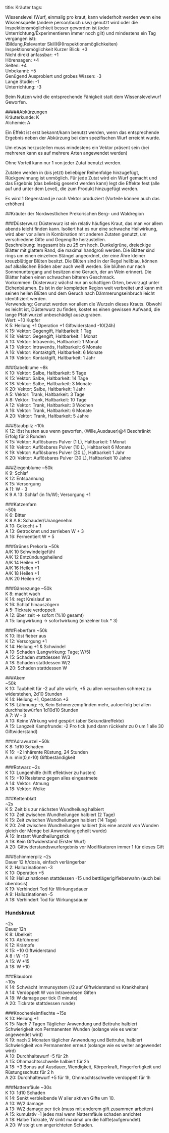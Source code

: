 title: Kräuter
tags: 

Wissenslevel 
(Wurf, einmalig pro kraut, kann wiederholt werden wenn eine Wissensquelle (andere person/buch usw) genutzt wird oder die Inspektionsmöglichkeit besser geworden ist (oder Unterrichtung/Experimentieren immer noch gilt) und mindestens ein Tag vergangen ist):  
(Bildung,Relevanter Skill)@(Inspektionsmöglichkeiten)  
Inspektionsmöglichkeit Kurzer Blick: +3  
Nicht direkt anfassbar: +1  
Hörensagen: +4  
Selten: +4  
Unbekannt: +5  
Genügend Ausprobiert und grobes Wissen: -3  
Lange Studie: -1  
Unterrichtung: -3  

Beim Nutzen wird die entsprechende Fähigkeit statt dem Wissenslevelwurf Geworfen.  
  
#####Abkürzungen  
Kräuterkunde: K  
Alchemie: A  
  
Ein Effekt ist erst bekannt/kann benutzt werden, wenn das entsprechende Ergebnis neben der Abkürzung bei dem spezifischen Wurf erreicht wurde.  
  
Um etwas herzustellen muss mindestens ein Vektor präsent sein (bei mehreren kann es auf mehrere Arten angewendet werden)  
   
Ohne Vorteil kann nur 1 von jeder Zutat benutzt werden.  

Zutaten werden in (bis jetzt) beliebiger Reihenfolge hinzugefügt, Rückgewinnung ist unmöglich. Für jede Zutat wird ein Wurf gemacht und das Ergebnis (das beliebig gesenkt werden kann) legt die Effekte fest (alle auf und unter dem Level), die zum Produkt hinzugefügt werden.  

Es wird 1 Gegenstand je nach Vektor produziert (Vorteile können auch das erhöhen)  


##Kräuter der Nordwestlichen Prekorischen Berg- und Waldregion

###Düsterwurz 
Düsterwurz ist ein relativ häufiges Kraut, das man vor allem abends leicht finden kann. Isoliert hat es nur eine schwache Heilwirkung, wird aber vor allem in Kombination mit anderen Zutaten genutzt, um verschiedene Gifte und Gegengifte herzustellen.  
Beschreibung: Insgesamt bis zu 25 cm hoch. Dunkelgrüne, dreieckige Blätter mit glattem Rand, die maximal handgroß werden. Die Blätter sind rings um einen einzelnen Stängel angeordnet, der eine Ähre kleiner kreuzblütiger Blüten besitzt. Die Blüten sind in der Regel hellblau, können auf alkalischen Böden aber auch weiß werden. Sie blühen nur nach Sonnenuntergang und besitzen eine Geruch, der an Wein erinnert. Die Blätter haben einen schwachen bitteren Geschmack.  
Vorkommen: Düsterwurz wächst nur an schattigen Orten, bevorzugt unter Eichenbäumen. Es ist in der kompletten Region weit verbreitet und kann mit seinen hellen Blüten und dem Geruch nach Dämmerungseinbruch leicht identifiziert werden.   
Verwendung: Genutzt werden vor allem die Wurzeln dieses Krauts. Obwohl es leicht ist, Düsterwurz zu finden, kostet es einen gewissen Aufwand, die lange Pfahlwurzel unbeschädigt auszugraben.   
Wert: ~10 Kupfer  
K 5: Heilung +1 Operation +1 Giftwiderstand -10(24h)  
K 15: Vektor: Gegengift, Haltbarkeit: 1 Tag  
K 18: Vektor: Gegengift, Haltbarkeit: 1 Monat  
A 10: Vektor: Intravenös, Haltbarkeit: 1 Monat   
A 13: Vektor: Intravenös, Haltbarkeit: 6 Monate   
A 16: Vektor: Kontaktgift, Haltbarkeit: 6 Monate   
A 19: Vektor: Kontaktgift, Haltbarkeit: 1 Jahr  
  
###Gabelblume
~8k  
K 10: Vektor: Salbe, Haltbarkeit: 5 Tage    
K 15: Vektor: Salbe, Haltbarkeit: 14 Tage  
K 18: Vektor: Salbe, Haltbarkeit: 3 Monate  
K 20: Vektor: Salbe, Haltbarkeit: 1 Jahr  
A 5: Vektor: Trank, Haltbarkeit: 3 Tage  
A 8: Vektor: Trank, Haltbarkeit: 10 Tage  
A 12: Vektor: Trank, Haltbarkeit: 3 Wochen  
A 16: Vektor: Trank, Haltbarkeit: 6 Monate  
A 20: Vektor: Trank, Haltbarkeit: 5 Jahre  

###Staubpilz 
~10k  
K 12: löst husten aus wenn geworfen, (Wille,Ausdauer)@4 Beschränkt Erfolg für 3 Runden  
K 15: Vektor: Auflösbares Pulver (1 L), Haltbarkeit: 1 Monat  
K 18: Vektor: Auflösbares Pulver (10 L), Haltbarkeit 6 Monate  
K 19: Vektor: Auflösbares Pulver (20 L), Haltbarkeit 1 Jahr  
K 20: Vektor: Auflösbares Pulver (30 L),
Haltbarkeit 10 Jahre  

###Ziegenblume
~50k  
K 9: Schlaf  
K 12: Entspannung  
K 15: Versorgung  
A 11: W - 3  
K 9 A 13: Schlaf (in 1h/W); Versorgung +1  
  
###Katzenfarn  
~50k  
K 6: Bitter  
K 8 A 8: Schauder/Unangenehm  
A 10: Gekocht + 1  
A 13: Getrocknet und zerrieben W + 3   
A 16: Fermentiert W + 5   

###Grünes Prekorla 
~50k  
A/K 10 Schwindelgefühl  
A/K 12 Entzündungsheilend  
A/K 14 Heilen +1  
A/K 16 Heilen +1  
A/K 18 Heilen +1  
A/K 20 Heilen +2  
  
###Gänsezunge
~50k  
K 8: macht wach  
K 14: regt Kreislauf an  
K 16: Schlaf hinauszögern   
A 5: Tickrate verdoppelt  
A 12: über zeit -> sofort (%10 gesamt)  
A 15: langwirkung -> sofortwirkung (einzelner tick &ast; 3)  

###Fieberfarn
~50k  
K 10: löst fieber aus  
K 12: Versorgung +1  
K 14: Heilung +1 & Schwindel  
A 10: Schaden (Langwirkung: Tage; W/5)  
A 15: Schaden stattdessen W/3  
A 18: Schaden stattdessen W/2  
A 20: Schaden stattdessen W  
  
###Akem  
~50k  
K 10: Taubheit für -2 auf alle würfe, +5 zu allen versuchen schmerz zu widerstehen, 2d10 Stunden  
K 14: Heilung +1, Operation +3  
K 18: Lähmung: -5, Kein Schmerzempfinden mehr,  autoerfolg bei allen durchhaltewürfen 1d10d10 Stunden  
A 7: W - 3  
A 10: Keine Wirkung wird gespürt (aber Sekundäreffekte)  
A 15: Langzeit Kampfrunde: -2 Pro tick (und dann rückkehr zu 0 um 1 alle 30 Giftwiderstand)  

###Adrawurzel
~50k  
K 8: 1d10 Schaden  
K 16: +2 Inhärente Rüstung, 24 Stunden  
A n: min(0,n-10) Giftbeständigkeit  
  
###Rotwarz
~2s  
K 10: Lungenhilfe (hilft effektiver zu husten)  
K 15: +10 Resistenz gegen alles eingeatmete  
A 14: Vektor: Atmung  
A 18: Vektor: Wolke  
  
###Kettenblatt  
~2s  
K 5: Zeit bis zur nächsten Wundheilung halbiert  
K 10: Zeit zwischen Wundheilungen halbiert (2 Tage)  
K 15: Zeit zwischen Wundheilungen halbiert (14 Tage)  
K 20: Zeit zwischen Wundheilungen halbiert (bis eine anzahl von Wunden gleich der Menge bei Anwendung geheilt wurde)  
A 16: Instant Wundheilungstick  
A 19: Kein Giftwiderstand (Erster Wurf)  
A 20: Giftwiderstandswurfergebnis vor Modifikatoren immer 1 für dieses Gift  

###Schimmerpilz
~2s  
Dauer 12 h/dosis, einfach verlängerbar  
K 2: Halluzinationen -3    
K 10: Operation +5  
K 18: Halluzinationen stattdessen -15 und bettlägerig/fieberwahn (auch bei überdosis)    
K 19: Verhindert Tod für Wirkungsdauer  
A 9: Halluzinationen -5  
A 18: Verhindert Tod für Wirkungsdauer  

### Hundskraut
~2s  
Dauer 12h  
K 8: Übelkeit  
K 10: Abführend  
K 12: Krämpfe  
K 15: +10 Giftwiderstand   
A 8 : W -10  
A 15: W +15  
A 18: W +10  

###Blaudorn  
~10s  
K 14: Schwächt Immunsystem (/2 auf Giftwiderstand vs Krankheiten)  
A 14: Verdoppelt W von Intravenösen Giften  
A 18: W damage per tick (1 minute)  
A 20: Tickrate stattdessen runde)  

###Knochenleimflechte
~15s  
K 10: Heilung +1  
K 15: Nach 7 Tagen Täglicher Anwendung und Bettruhe halbiert Schwierigkeit von Permanenten Wunden (solange wie es weiter angewendet wird)  
K 19: nach 2 Monaten täglicher Anwendung und Bettruhe, halbiert Schwierigkeit von Permanenten erneut (solange wie es weiter angewendet wird)  
A 10: Durchhaltewurf -5 für 2h  
A 15: Ohnmachtsschwelle halbiert für 2h  
A 18: +3 Bonus auf Ausdauer, Wendigkeit, Körperkraft, Fingerfertigkeit und Rüstungsschutz für 2 h  
A 20: Durchhaltewurf +5 für 1h, Ohnmachtsschwelle verdoppelt für 1h  


###Natternfäule
~30s  
K 10: 1d10 Schaden  
K 14: Senkt verbleibende W aller aktiven Gifte um 10.  
A 10: W/2  damage  
A 13: W/2 damage per tick (muss mit anderem gift zusammen arbeiten)  
A 15: kumulativ -1 jedes mal wenn Natternfäule schaden anrichtet  
A 18: Halbe Tickrate, W sinkt maximal um die hälfte(aufgerundet).   
A 20: W steigt um angerichteten Schaden.   